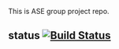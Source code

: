 This is ASE group project repo.
## status [![Build Status](https://travis-ci.org/chickenPopcorn/ASE-Group-Project.svg?branch=jimmy-add-testing)](https://travis-ci.org/chickenPopcorn/ASE-Group-Project)
